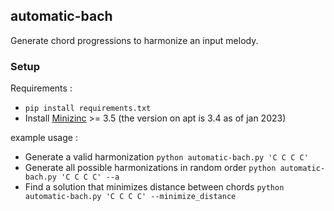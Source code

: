 ## automatic-bach  
Generate chord progressions to harmonize an input melody.

### Setup
Requirements :
- `pip install requirements.txt`
- Install [Minizinc](https://www.minizinc.org/) >= 3.5 (the version on apt is 3.4 as of jan 2023)

example usage :
- Generate a valid harmonization `python automatic-bach.py 'C C C C'`
- Generate all possible harmonizations in random order `python automatic-bach.py 'C C C C' --a`
- Find a solution that minimizes distance between chords `python automatic-bach.py 'C C C C' --minimize_distance`

